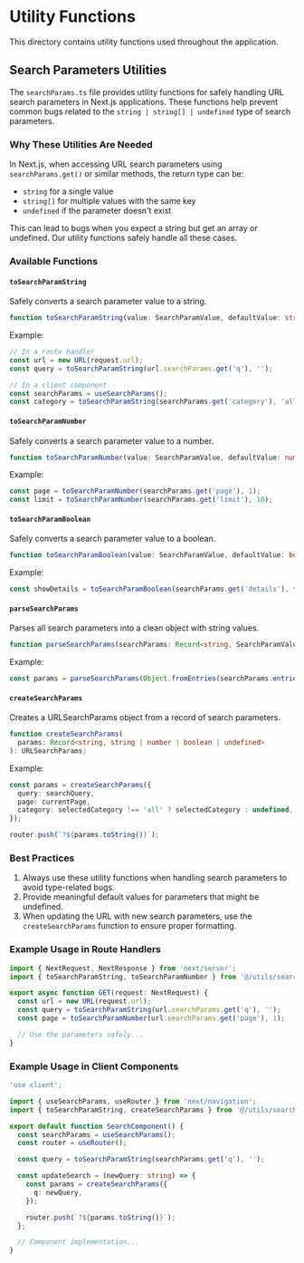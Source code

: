 # Utility Functions

This directory contains utility functions used throughout the application.

## Search Parameters Utilities

The `searchParams.ts` file provides utility functions for safely handling URL search parameters in Next.js applications. These functions help prevent common bugs related to the `string | string[] | undefined` type of search parameters.

### Why These Utilities Are Needed

In Next.js, when accessing URL search parameters using `searchParams.get()` or similar methods, the return type can be:

- `string` for a single value
- `string[]` for multiple values with the same key
- `undefined` if the parameter doesn't exist

This can lead to bugs when you expect a string but get an array or undefined. Our utility functions safely handle all these cases.

### Available Functions

#### `toSearchParamString`

Safely converts a search parameter value to a string.

```typescript
function toSearchParamString(value: SearchParamValue, defaultValue: string = ''): string;
```

Example:

```typescript
// In a route handler
const url = new URL(request.url);
const query = toSearchParamString(url.searchParams.get('q'), '');

// In a client component
const searchParams = useSearchParams();
const category = toSearchParamString(searchParams.get('category'), 'all');
```

#### `toSearchParamNumber`

Safely converts a search parameter value to a number.

```typescript
function toSearchParamNumber(value: SearchParamValue, defaultValue: number = 0): number;
```

Example:

```typescript
const page = toSearchParamNumber(searchParams.get('page'), 1);
const limit = toSearchParamNumber(searchParams.get('limit'), 10);
```

#### `toSearchParamBoolean`

Safely converts a search parameter value to a boolean.

```typescript
function toSearchParamBoolean(value: SearchParamValue, defaultValue: boolean = false): boolean;
```

Example:

```typescript
const showDetails = toSearchParamBoolean(searchParams.get('details'), false);
```

#### `parseSearchParams`

Parses all search parameters into a clean object with string values.

```typescript
function parseSearchParams(searchParams: Record<string, SearchParamValue>): ParsedSearchParams;
```

Example:

```typescript
const params = parseSearchParams(Object.fromEntries(searchParams.entries()));
```

#### `createSearchParams`

Creates a URLSearchParams object from a record of search parameters.

```typescript
function createSearchParams(
  params: Record<string, string | number | boolean | undefined>
): URLSearchParams;
```

Example:

```typescript
const params = createSearchParams({
  query: searchQuery,
  page: currentPage,
  category: selectedCategory !== 'all' ? selectedCategory : undefined,
});

router.push(`?${params.toString()}`);
```

### Best Practices

1. Always use these utility functions when handling search parameters to avoid type-related bugs.
2. Provide meaningful default values for parameters that might be undefined.
3. When updating the URL with new search parameters, use the `createSearchParams` function to ensure proper formatting.

### Example Usage in Route Handlers

```typescript
import { NextRequest, NextResponse } from 'next/server';
import { toSearchParamString, toSearchParamNumber } from '@/utils/searchParams';

export async function GET(request: NextRequest) {
  const url = new URL(request.url);
  const query = toSearchParamString(url.searchParams.get('q'), '');
  const page = toSearchParamNumber(url.searchParams.get('page'), 1);

  // Use the parameters safely...
}
```

### Example Usage in Client Components

```typescript
'use client';

import { useSearchParams, useRouter } from 'next/navigation';
import { toSearchParamString, createSearchParams } from '@/utils/searchParams';

export default function SearchComponent() {
  const searchParams = useSearchParams();
  const router = useRouter();

  const query = toSearchParamString(searchParams.get('q'), '');

  const updateSearch = (newQuery: string) => {
    const params = createSearchParams({
      q: newQuery,
    });

    router.push(`?${params.toString()}`);
  };

  // Component implementation...
}
```
